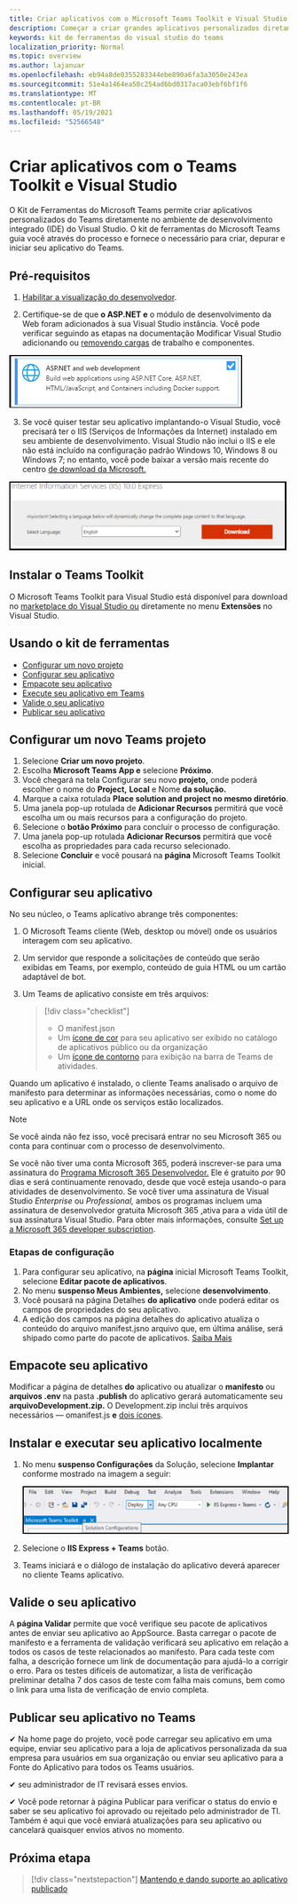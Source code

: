 ```yaml
---
title: Criar aplicativos com o Microsoft Teams Toolkit e Visual Studio
description: Começar a criar grandes aplicativos personalizados diretamente Visual Studio com o Microsoft Teams Toolkit
keywords: kit de ferramentas do visual studio do teams
localization_priority: Normal
ms.topic: overview
ms.author: lajanuar
ms.openlocfilehash: eb94a8de0355283344ebe890a6fa3a3050e243ea
ms.sourcegitcommit: 51e4a1464ea58c254ad6bd0317aca03ebf6bf1f6
ms.translationtype: MT
ms.contentlocale: pt-BR
ms.lasthandoff: 05/19/2021
ms.locfileid: "52566548"
---
```

# <a name="build-apps-with-the-teams-toolkit-and-visual-studio"></a>Criar aplicativos com o Teams Toolkit e Visual Studio

O Kit de Ferramentas do Microsoft Teams permite criar aplicativos personalizados do Teams diretamente no ambiente de desenvolvimento integrado (IDE) do Visual Studio. O kit de ferramentas do Microsoft Teams guia você através do processo e fornece o necessário para criar, depurar e iniciar seu aplicativo do Teams.

## <a name="prerequisites"></a>Pré-requisitos

1. [Habilitar a visualização do desenvolvedor](../resources/dev-preview/developer-preview-intro.md#enable-developer-preview).

1. Certifique-se de que **<span>o ASP.NE</span>T e** o módulo de desenvolvimento da Web foram adicionados à sua Visual Studio instância. Você pode verificar seguindo as etapas na documentação Modificar Visual Studio adicionando ou [removendo cargas](/visualstudio/install/modify-visual-studio?view=vs-2019&preserve-view=true) de trabalho e componentes.

![módulo de asp.net visual studio](../assets/images/visual-studio-web-dev-module.png)

3. Se você quiser testar seu aplicativo implantando-o Visual Studio, você precisará ter o IIS (Serviços de Informações da Internet) instalado em seu ambiente de desenvolvimento. Visual Studio não inclui o IIS e ele não está incluído na configuração padrão Windows 10, Windows 8 ou Windows 7; no entanto, você pode baixar a versão mais recente do centro [de download da Microsoft.](https://www.microsoft.com/download/details.aspx?id=48264)

![Exibição de página de download do IIS](../assets/images/iis.png)

## <a name="install-the-teams-toolkit"></a>Instalar o Teams Toolkit

O Microsoft Teams Toolkit para Visual Studio está disponível para download no [marketplace do Visual Studio ou](https://marketplace.visualstudio.com/items?itemName=TeamsDevApp.vsteamstemplate) diretamente no menu **Extensões** no Visual Studio.

## <a name="using-the-toolkit"></a>Usando o kit de ferramentas

- [Configurar um novo projeto](#set-up-a-new-teams-project)
- [Configurar seu aplicativo](#configure-your-app)
- [Empacote seu aplicativo](#package-your-app)
- [Execute seu aplicativo em Teams](#install-and-run-your-app-locally)
- [Valide o seu aplicativo](#validate-your-app)
- [Publicar seu aplicativo](#publish-your-app-to-teams)

## <a name="set-up-a-new-teams-project"></a>Configurar um novo Teams projeto

1. Selecione **Criar um novo projeto**.
1. Escolha **Microsoft Teams App e** selecione **Próximo**.
1. Você chegará na tela Configurar seu novo **projeto,** onde poderá escolher o nome do **Project,** **Local** e Nome **da solução.**
1. Marque a caixa rotulada **Place solution and project no mesmo diretório**.
1. Uma janela pop-up rotulada de **Adicionar Recursos** permitirá que você escolha um ou mais recursos para a configuração do projeto.
1. Selecione o **botão Próximo** para concluir o processo de configuração.
1. Uma janela pop-up rotulada **Adicionar Recursos** permitirá que você escolha as propriedades para cada recurso selecionado.
1. Selecione **Concluir** e você pousará na **página** Microsoft Teams Toolkit inicial.

## <a name="configure-your-app"></a>Configurar seu aplicativo

No seu núcleo, o Teams aplicativo abrange três componentes:

  1. O Microsoft Teams cliente (Web, desktop ou móvel) onde os usuários interagem com seu aplicativo.
  1. Um servidor que responde a solicitações de conteúdo que serão exibidas em Teams, por exemplo, conteúdo de guia HTML ou um cartão adaptável de bot.
  1. Um Teams de aplicativo consiste em três arquivos:

      > [!div class="checklist"]
      >
      > - O manifest.json
      > - Um [ícone de cor](../resources/schema/manifest-schema.md#icons) para seu aplicativo ser exibido no catálogo de aplicativos público ou da organização
      > - Um [ícone de contorno](../resources/schema/manifest-schema.md#icons) para exibição na barra de Teams de atividades.

Quando um aplicativo é instalado, o cliente Teams analisado o arquivo de manifesto para determinar as informações necessárias, como o nome do seu aplicativo e a URL onde os serviços estão localizados.

> [!NOTE]
>Se você ainda não fez isso, você precisará entrar no seu Microsoft 365 ou conta para continuar com o processo de desenvolvimento.
>
> Se você não tiver uma conta Microsoft 365, poderá inscrever-se para uma assinatura do [Programa Microsoft 365 Desenvolvedor.](https://developer.microsoft.com/microsoft-365/dev-program) Ele é gratuito *por* 90 dias e será continuamente renovado, desde que você esteja usando-o para atividades de desenvolvimento. Se você tiver uma assinatura de Visual Studio *Enterprise* ou *Professional,* ambos os programas incluem uma assinatura de desenvolvedor gratuita Microsoft 365 [,](https://aka.ms/MyVisualStudioBenefits)ativa para a vida útil de sua assinatura Visual Studio. Para obter mais informações, consulte [Set up a Microsoft 365 developer subscription](/office/developer-program/office-365-developer-program-get-started).
>

### <a name="configuration-steps"></a>Etapas de configuração

1. Para configurar seu aplicativo, na **página** inicial Microsoft Teams Toolkit, selecione **Editar pacote de aplicativos**.
1. No menu **suspenso Meus Ambientes,** selecione **desenvolvimento**.
1. Você pousará na página Detalhes **do aplicativo** onde poderá editar os campos de propriedades do seu aplicativo.
1. A edição dos campos na página detalhes do aplicativo atualiza o conteúdo do arquivo manifest.jsno arquivo que, em última análise, será shipado como parte do pacote de aplicativos. [Saiba Mais](https://aka.ms/teams-toolkit-manifest)

## <a name="package-your-app"></a>Empacote seu aplicativo

Modificar a página de detalhes **do** aplicativo ou atualizar o **manifesto** ou **arquivos .env** na pasta **.publish** do aplicativo gerará automaticamente seu **arquivoDevelopment.zip.** O Development.zip inclui três arquivos necessários — omanifest.js **e** [dois ícones](../concepts/build-and-test/apps-package.md#app-icons).

## <a name="install-and-run-your-app-locally"></a>Instalar e executar seu aplicativo localmente

1. No menu **suspenso Configurações** da Solução, selecione **Implantar** conforme mostrado na imagem a seguir:

    ![Menu Configurações da solução](../assets/images/solution-configurations.png)

2. Selecione o **IIS Express + Teams** botão.

1. Teams iniciará e o diálogo de instalação do aplicativo deverá aparecer no cliente Teams aplicativo.

## <a name="validate-your-app"></a>Valide o seu aplicativo

A **página Validar** permite que você verifique seu pacote de aplicativos antes de enviar seu aplicativo ao AppSource. Basta carregar o pacote de manifesto e a ferramenta de validação verificará seu aplicativo em relação a todos os casos de teste relacionados ao manifesto. Para cada teste com falha, a descrição fornece um link de documentação para ajudá-lo a corrigir o erro. Para os testes difíceis de  automatizar, a lista de verificação preliminar detalha 7 dos casos de teste com falha mais comuns, bem como o link para uma lista de verificação de envio completa.

## <a name="publish-your-app-to-teams"></a>Publicar seu aplicativo no Teams

✔ Na home page do projeto, você pode carregar seu aplicativo em uma equipe, enviar seu aplicativo para a loja de aplicativos personalizada da sua empresa para usuários em sua organização ou enviar seu aplicativo para a Fonte do Aplicativo para todos os Teams usuários.

✔ seu administrador de IT revisará esses envios.

✔ Você pode retornar à  página Publicar para verificar o status do envio e saber se seu aplicativo foi aprovado ou rejeitado pelo administrador de TI. Também é aqui que você enviará atualizações para seu aplicativo ou cancelará quaisquer envios ativos no momento.

## <a name="next-step"></a>Próxima etapa

> [!div class="nextstepaction"]
> [Mantendo e dando suporte ao aplicativo publicado](../concepts/deploy-and-publish/appsource/post-publish/overview.md)
>
